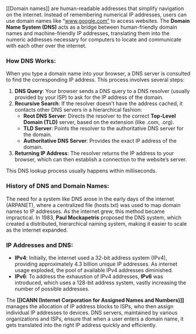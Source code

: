 [[Domain names]] are human-readable addresses that simplify navigation on the internet. Instead of remembering numerical IP addresses, users can use domain names like “www.google.com” to access websites. The **Domain Name System (DNS)** acts as a bridge between human-friendly domain names and machine-friendly IP addresses, translating them into the numeric addresses necessary for computers to locate and communicate with each other over the internet.

### How DNS Works:
When you type a domain name into your browser, a DNS server is consulted to find the corresponding IP address. This process involves several steps:
1. **DNS Query**: Your browser sends a DNS query to a DNS resolver (usually provided by your ISP) to ask for the IP address of the domain.
2. **Recursive Search**: If the resolver doesn't have the address cached, it contacts other DNS servers in a hierarchical fashion:
   - **Root DNS Server**: Directs the resolver to the correct **Top-Level Domain (TLD)** server, based on the extension (like .com, .org).
   - **TLD Server**: Points the resolver to the authoritative DNS server for the domain.
   - **Authoritative DNS Server**: Provides the exact IP address of the domain.
3. **Returning IP Address**: The resolver returns the IP address to your browser, which can then establish a connection to the website’s server.

This DNS lookup process usually happens within milliseconds.

### History of DNS and Domain Names:
The need for a system like DNS arose in the early days of the internet (ARPANET), where a centralized file (hosts.txt) was used to map domain names to IP addresses. As the internet grew, this method became impractical. In 1983, **Paul Mockapetris** proposed the DNS system, which created a distributed, hierarchical naming system, making it easier to scale as the internet expanded.

### IP Addresses and DNS:
- **IPv4**: Initially, the internet used a 32-bit address system (IPv4), providing approximately 4.3 billion unique IP addresses. As internet usage exploded, the pool of available IPv4 addresses diminished.
- **IPv6**: To address the exhaustion of IPv4 addresses, **IPv6** was introduced, which uses a 128-bit address system, vastly increasing the number of possible addresses.

The **[[ICANN (Internet Corporation for Assigned Names and Numbers)]]** manages the allocation of IP address blocks to ISPs, who then assign individual IP addresses to devices. DNS servers, maintained by various organizations and ISPs, ensure that when a user enters a domain name, it gets translated into the right IP address quickly and efficiently.
